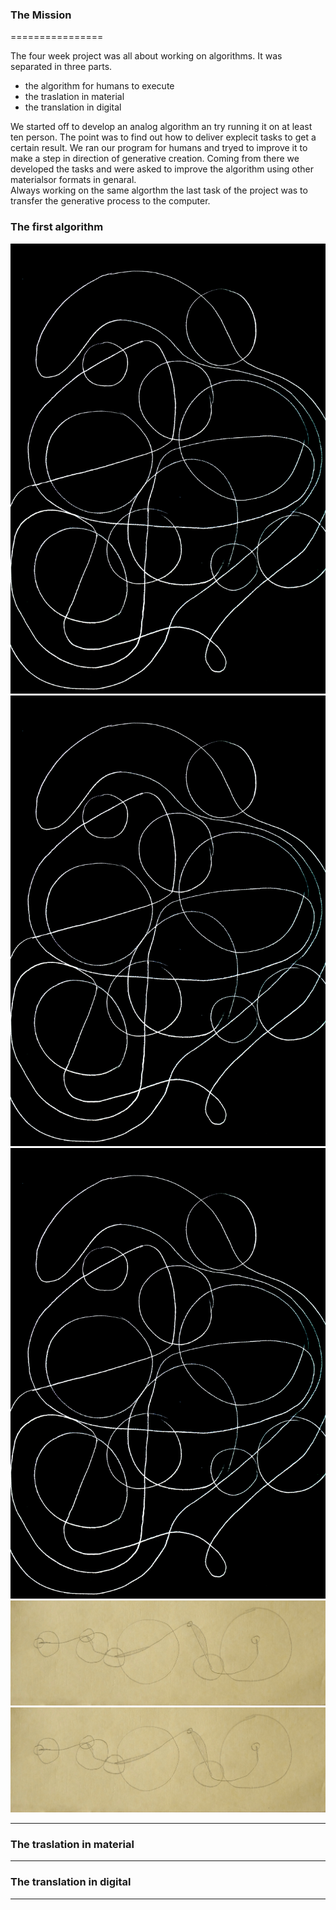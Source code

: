 ### The Mission

================

The four week project was all about working on algorithms. It was separated in three parts.

- the algorithm for humans to execute
- the traslation in material
- the translation in digital

We started off to develop an analog algorithm an try running it on at least ten person. The point was to find out how to deliver explecit tasks  to get a certain result. We ran our program for humans and tryed to improve it to make a step in direction of generative creation.
Coming from there we developed the tasks and were asked to improve the algorithm using other materialsor formats in genaral.  
Always working on the same algorthm the last task of the project was to transfer the generative process to the computer. 

### The first algorithm
![](images/Algo_2.1.jpg)
![](images/Algo_2.1.jpg)
![](images/Algo_2.1.jpg)
![](images/Algo_1.1.JPG)
![](images/Algo_1.1.JPG)


-------------------------------

### The traslation in material


-------------------------------


### The translation in digital

-------------------------------
